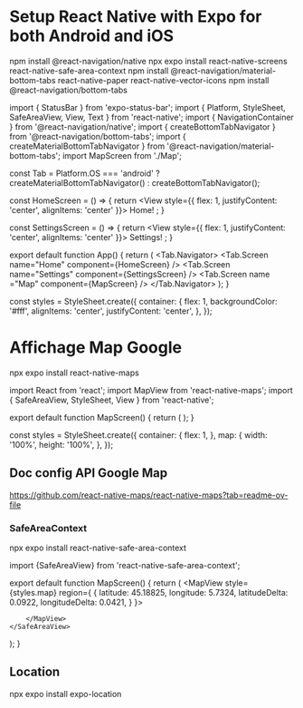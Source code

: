 # Setup React Native with Expo for both Android and iOS
npm install @react-navigation/native
npx expo install react-native-screens react-native-safe-area-context
npm install @react-navigation/material-bottom-tabs react-native-paper react-native-vector-icons
npm install @react-navigation/bottom-tabs

import { StatusBar } from 'expo-status-bar';
import { Platform, StyleSheet, SafeAreaView, View, Text } from 'react-native';
import { NavigationContainer } from '@react-navigation/native';
import { createBottomTabNavigator } from '@react-navigation/bottom-tabs';
import { createMaterialBottomTabNavigator } from '@react-navigation/material-bottom-tabs';
import MapScreen from './Map';

const Tab = Platform.OS === 'android' 
  ? createMaterialBottomTabNavigator() 
  : createBottomTabNavigator();

const HomeScreen = () => {
  return <View style={{ flex: 1, justifyContent: 'center', alignItems: 'center' }}>
    <Text>Home!</Text>
  </View>;
}

const SettingsScreen = () => {
  return <View style={{ flex: 1, justifyContent: 'center', alignItems: 'center' }}>
    <Text>Settings!</Text>
  </View>;
}


export default function App() {
  return (
    <NavigationContainer>
        <Tab.Navigator>
          <Tab.Screen name="Home" component={HomeScreen} />
          <Tab.Screen name="Settings" component={SettingsScreen} />
          <Tab.Screen name ="Map" component={MapScreen} />
        </Tab.Navigator>
    </NavigationContainer>
  );
}

const styles = StyleSheet.create({
  container: {
    flex: 1,
    backgroundColor: '#fff',
    alignItems: 'center',
    justifyContent: 'center',
  },
});

# Affichage Map Google
npx expo install react-native-maps

import React from 'react';
import MapView from 'react-native-maps';
import { SafeAreaView, StyleSheet, View } from 'react-native';

export default function MapScreen() {
  return (
    <SafeAreaView style={styles.container}>
      <MapView style={styles.map} />
    </SafeAreaView>
  );
}

const styles = StyleSheet.create({
  container: {
    flex: 1,
  },
  map: {
    width: '100%',
    height: '100%',
  },
});

## Doc config API Google Map
https://github.com/react-native-maps/react-native-maps?tab=readme-ov-file

### SafeAreaContext
npx expo install react-native-safe-area-context

import {SafeAreaView} from 'react-native-safe-area-context';

export default function MapScreen() {
  return (
    <SafeAreaView style={styles.container}>
        <MapView style={styles.map} region={
            {
            latitude: 45.18825,
            longitude: 5.7324,
            latitudeDelta: 0.0922,
            longitudeDelta: 0.0421,
            }
        }>

        </MapView>
    </SafeAreaView>
  );
}

## Location 
npx expo install expo-location
